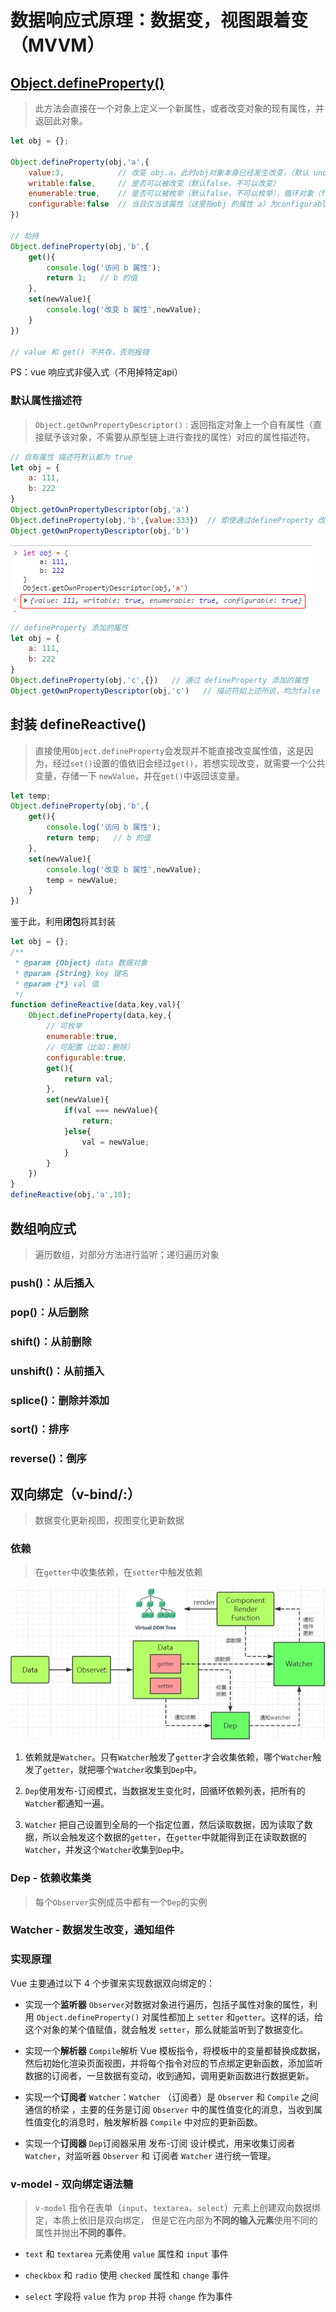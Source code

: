 # 数据响应式原理：数据变，视图跟着变（MVVM） 

## [Object.defineProperty()](https://developer.mozilla.org/zh-CN/docs/Web/JavaScript/Reference/Global_Objects/Object/defineProperty)

>  此方法会直接在一个对象上定义一个新属性，或者改变对象的现有属性，并返回此对象。

```js
let obj = {};

Object.defineProperty(obj,'a',{
    value:3,            // 改变 obj.a，此时obj对象本身已经发生改变，（默认 undefind ）
    writable:false,     // 是否可以被改变（默认false，不可以改变）
    enumerable:true,    // 是否可以被枚举（默认false，不可以枚举），循环对象（for...in...）时忽略该属性
    configurable:false  // 当且仅当该属性（这里指obj 的属性 a）为configurable 为 true 时，该属性的描述符才能够被改变；同时该属性也能从对应的对象上被删除。
})

// 劫持
Object.defineProperty(obj,'b',{
    get(){
        console.log('访问 b 属性');
        return 1;   // b 的值
    },
    set(newValue){
        console.log('改变 b 属性',newValue);
    }
})

// value 和 get() 不共存，否则报错
```
PS：vue 响应式非侵入式（不用掉特定api）

### 默认属性描述符

> `Object.getOwnPropertyDescriptor()` : 返回指定对象上一个自有属性（直接赋予该对象，不需要从原型链上进行查找的属性）对应的属性描述符。

```js
// 自有属性 描述符默认都为 true
let obj = {
    a: 111,
    b: 222
}
Object.getOwnPropertyDescriptor(obj,'a')
Object.defineProperty(obj,'b',{value:333})  // 即使通过defineProperty 改变，描述符依旧为true
Object.getOwnPropertyDescriptor(obj,'b')
```
![属性描述符](../../../Img/Vue/属性描述符.png)

```js
// defineProperty 添加的属性
let obj = {
    a: 111,
    b: 222
}
Object.defineProperty(obj,'c',{})   // 通过 defineProperty 添加的属性
Object.getOwnPropertyDescriptor(obj,'c')   // 描述符如上述所说，均为false
```

## 封装 defineReactive()

> 直接使用`Object.defineProperty`会发现并不能直接改变属性值，这是因为，经过`set()`设置的值依旧会经过`get()`，若想实现改变，就需要一个公共变量，存储一下 `newValue`，并在`get()`中返回该变量。

```js
let temp;
Object.defineProperty(obj,'b',{
    get(){
        console.log('访问 b 属性');
        return temp;   // b 的值
    },
    set(newValue){
        console.log('改变 b 属性',newValue);
        temp = newValue;
    }
})
```
鉴于此，利用**闭包**将其封装

```js
let obj = {};
/**
 * @param {Object} data 数据对象 
 * @param {String} key 键名
 * @param {*} val 值 
 */
function defineReactive(data,key,val){
    Object.defineProperty(data,key,{
        // 可枚举
        enumerable:true,
        // 可配置（比如：删除）
        configurable:true,
        get(){
            return val;
        },
        set(newValue){
            if(val === newValue){
                return;
            }else{
                val = newValue;
            }
        }
    })
}
defineReactive(obj,'a',10);
```

## 数组响应式

> 遍历数组，对部分方法进行监听；递归遍历对象

### push()：从后插入

### pop()：从后删除

### shift()：从前删除

### unshift()：从前插入

### splice()：删除并添加

### sort()：排序

### reverse()：倒序

## 双向绑定（v-bind/:）

> 数据变化更新视图，视图变化更新数据

### 依赖

> 在`getter`中收集依赖，在`setter`中触发依赖

![响应式数据绑定](../../../Img/vue/响应式数据绑定.png)

1. 依赖就是`Watcher`。只有`Watcher`触发了`getter`才会收集依赖，哪个`Watcher`触发了`getter`，就把哪个`Watcher`收集到`Dep`中。

2. `Dep`使用发布-订阅模式，当数据发生变化时，回循环依赖列表，把所有的`Watcher`都通知一遍。

3. `Watcher` 把自己设置到全局的一个指定位置，然后读取数据，因为读取了数据，所以会触发这个数据的`getter`，在`getter`中就能得到正在读取数据的`Watcher`，并发这个`Watcher`收集到`Dep`中。

### Dep - 依赖收集类

> 每个`Observer`实例成员中都有一个`Dep`的实例

### Watcher - 数据发生改变，通知组件

### 实现原理

Vue 主要通过以下 4 个步骤来实现数据双向绑定的：

- 实现一个**监听器** `Observer`对数据对象进行遍历，包括子属性对象的属性，利用 `Object.defineProperty()` 对属性都加上 `setter` 和`getter`。这样的话，给这个对象的某个值赋值，就会触发 `setter`，那么就能监听到了数据变化。

- 实现一个**解析器** `Compile`解析 Vue 模板指令，将模板中的变量都替换成数据，然后初始化渲染页面视图，并将每个指令对应的节点绑定更新函数，添加监听数据的订阅者，一旦数据有变动，收到通知，调用更新函数进行数据更新。

- 实现一个**订阅者** `Watcher`：`Watcher` （订阅者）是 `Observer` 和 `Compile` 之间通信的桥梁 ，主要的任务是订阅 `Observer` 中的属性值变化的消息，当收到属性值变化的消息时，触发解析器 `Compile` 中对应的更新函数。

- 实现一个**订阅器** `Dep`订阅器采用 发布-订阅 设计模式，用来收集订阅者 `Watcher`，对监听器 `Observer` 和 订阅者 `Watcher` 进行统一管理。

### v-model - 双向绑定语法糖

>  `v-model` 指令在表单（`input`、`textarea`、`select`）元素上创建双向数据绑定，本质上依旧是双向绑定， 但是它在内部为**不同的输入元素**使用不同的属性并抛出**不同的事件**。

- `text` 和 `textarea` 元素使用 `value` 属性和 `input` 事件

- `checkbox` 和 `radio` 使用 `checked` 属性和 `change` 事件

- `select` 字段将 `value` 作为 `prop` 并将 `change` 作为事件
